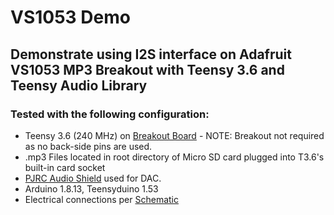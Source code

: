 # VS1053 Demo
## Demonstrate using I2S interface on Adafruit VS1053 MP3 Breakout with Teensy 3.6 and Teensy Audio Library

### Tested with the following configuration:
 - Teensy 3.6 (240 MHz) on [Breakout Board](https://www.tindie.com/products/loglow/teensy-3536-breakout-revision-a-standard/) - NOTE: Breakout not required as no back-side pins are used.
 - .mp3 Files located in root directory of Micro SD card plugged into T3.6's built-in card socket
 - [PJRC Audio Shield](https://www.pjrc.com/store/teensy3_audio.html) used for DAC.
 - Arduino 1.8.13, Teensyduino 1.53
 - Electrical connections per [Schematic](https://github.com/gfvalvo/VS1053_Demo/blob/main/Schematic/VS1053_Demo.pdf)
